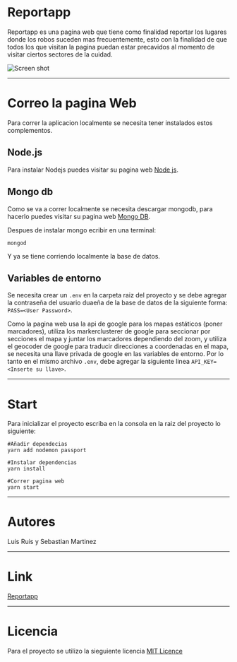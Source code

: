 <!-- antoine noreau: In general good, could have more details on how to setup your Mongo database (hostname, ports)  -->
<!-- antoine noreau: As well, could have an example on how to launch using nodemon or npm (not yarn)  -->

# Reportapp

Reportapp es una pagina web que tiene como finalidad reportar los lugares donde los robos suceden mas frecuentemente, esto con la finalidad de que todos los que visitan la pagina puedan estar precavidos al momento de visitar ciertos sectores de la cuidad.

![Screen shot](https://raw.githubusercontent.com/larruibo/reportapp/master/public/images/screen%20proyecto%202_opt.png)

------------------------------------------------------------------------------
# Correo la pagina Web
Para correr la aplicacion localmente se necesita tener instalados estos complementos.

## Node.js
Para instalar Nodejs puedes visitar su pagina web [Node js](https://nodejs.org/es/download/).

## Mongo db
Como se va a correr localmente se necesita descargar mongodb, para hacerlo puedes visitar su pagina web [Mongo DB](https://www.mongodb.com/download-center/community).

Despues de instalar mongo ecribir en una terminal:

```
mongod
```
Y ya se tiene corriendo localmente la base de datos.


## Variables de entorno
Se necesita crear un `.env` en la carpeta raiz del proyecto y se debe agregar la contraseña del usuario duaeña de la base de datos de la siguiente forma: `PASS=<User Password>`.

Como la pagina web usa la api de google para los mapas estáticos (poner marcadores), utiliza los markerclusterer de google para seccionar por secciones el mapa y juntar los marcadores dependiendo del zoom, y utiliza el geocoder de google para traducir direcciones a coordenadas en el mapa, se necesita una llave privada de google en las variables de entorno. Por lo tanto en el mismo archivo `.env`, debe agregar la siguiente linea `API_KEY=<Inserte su llave>`.

--------------------------------------------------------------------------------------------------
# Start
Para inicializar el proyecto escriba en la consola en la raiz del proyecto lo siguiente:
```
#Añadir dependecias
yarn add nodemon passport 

#Instalar dependencias
yarn install

#Correr pagina web
yarn start
```
-----------------------------------------------------------
# Autores
Luis Ruis y Sebastian Martinez

--------------------------------------------------------------
# Link
[Reportapp](https://intense-cove-58373.herokuapp.com/)

-----------------------------------------------------------
# Licencia
Para el proyecto se utilizo la sieguiente licencia [MIT Licence](https://raw.githubusercontent.com/larruibo/reportapp/master/LICENSE)
